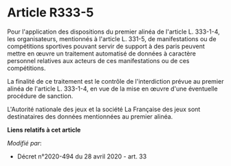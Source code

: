 # Article R333-5

Pour l'application des dispositions du premier alinéa de l'article L. 333-1-4, les organisateurs, mentionnés à l'article L.
331-5, de manifestations ou de compétitions sportives pouvant servir de support à des paris peuvent mettre en œuvre un
traitement automatisé de données à caractère personnel relatives aux acteurs de ces manifestations ou de ces compétitions.

La finalité de ce traitement est le contrôle de l'interdiction prévue au premier alinéa de l'article L. 333-1-4, en vue de la
mise en œuvre d'une éventuelle procédure de sanction.

L'Autorité nationale des jeux et la société La Française des jeux sont destinataires des données mentionnées au premier
alinéa.

**Liens relatifs à cet article**

_Modifié par_:

  - Décret n°2020-494 du 28 avril 2020 - art. 33
